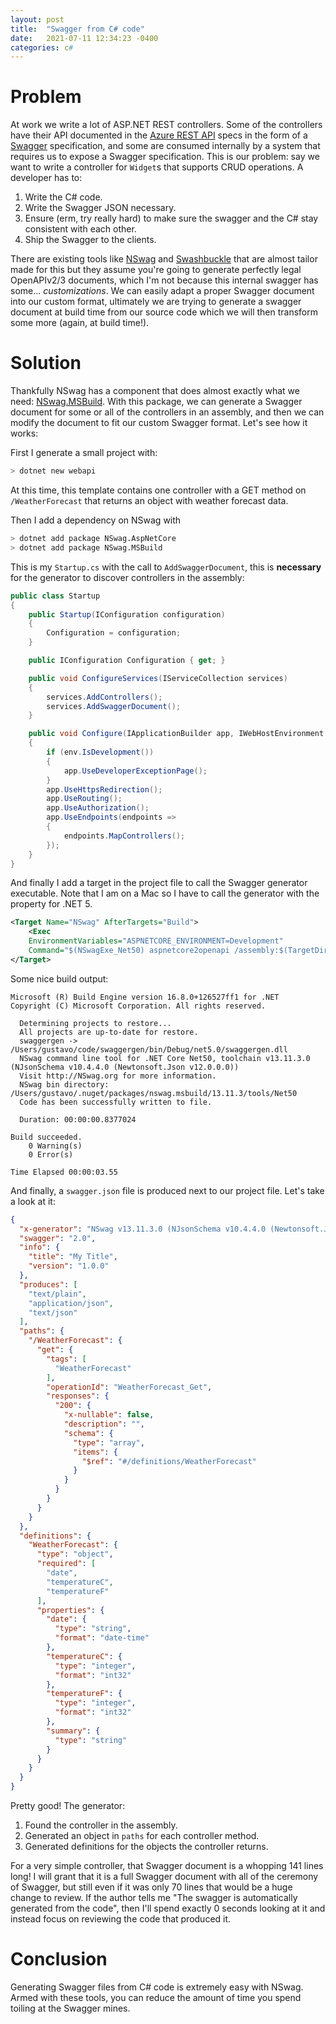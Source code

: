 ```yaml
---
layout: post
title:  "Swagger from C# code"
date:   2021-07-11 12:34:23 -0400
categories: c#
---
```


# Problem
At work we write a lot of ASP.NET REST controllers.
Some of the controllers have their API documented in the [Azure REST API] specs in the form of a [Swagger] specification, and some are consumed internally by a system that requires us to expose a Swagger specification. This is our problem: say we want to write a controller for `Widget`s that supports CRUD operations. A developer has to:
1. Write the C# code.
2. Write the Swagger JSON necessary.
3. Ensure (erm, try really hard) to make sure the swagger and the C# stay consistent with each other. 
4. Ship the Swagger to the clients.

There are existing tools like [NSwag] and [Swashbuckle] that are almost tailor made for this but they assume you're going to generate perfectly legal OpenAPIv2/3 documents, which I'm not because this internal swagger has some... _customizations_. We can easily adapt a proper Swagger document into our custom format, ultimately we are trying to generate a swagger document at build time from our source code which we will then transform some more (again, at build time!).

# Solution
Thankfully NSwag has a component that does almost exactly what we need: [NSwag.MSBuild]. With this package, we can generate a Swagger document for some or all of the controllers in an assembly, and then we can modify the document to fit our custom Swagger format. Let's see how it works:

First I generate a small project with:
```sh
> dotnet new webapi
```
At this time, this template contains one controller with a GET method on `/WeatherForecast` that returns an object with weather forecast data.

Then I add a dependency on NSwag with

```sh
> dotnet add package NSwag.AspNetCore
> dotnet add package NSwag.MSBuild 
```

This is my `Startup.cs` with the call to `AddSwaggerDocument`, this is **necessary** for the generator to discover controllers in the assembly:
```csharp
public class Startup
{
    public Startup(IConfiguration configuration)
    {
        Configuration = configuration;
    }

    public IConfiguration Configuration { get; }

    public void ConfigureServices(IServiceCollection services)
    {
        services.AddControllers();
        services.AddSwaggerDocument();
    }

    public void Configure(IApplicationBuilder app, IWebHostEnvironment env)
    {
        if (env.IsDevelopment())
        {
            app.UseDeveloperExceptionPage();
        }
        app.UseHttpsRedirection();
        app.UseRouting();
        app.UseAuthorization();
        app.UseEndpoints(endpoints =>
        {
            endpoints.MapControllers();
        });
    }
}
```
And finally I add a target in the project file to call the Swagger generator executable. Note that I am on a Mac so I have to call the generator with the property for .NET 5.

```xml
<Target Name="NSwag" AfterTargets="Build">
    <Exec 
    EnvironmentVariables="ASPNETCORE_ENVIRONMENT=Development"
    Command="$(NSwagExe_Net50) aspnetcore2openapi /assembly:$(TargetDir)$(MSBuildProjectName).dll /output:swagger.json" />
</Target>
```

Some nice build output:
```
Microsoft (R) Build Engine version 16.8.0+126527ff1 for .NET
Copyright (C) Microsoft Corporation. All rights reserved.

  Determining projects to restore...
  All projects are up-to-date for restore.
  swaggergen -> /Users/gustavo/code/swaggergen/bin/Debug/net5.0/swaggergen.dll
  NSwag command line tool for .NET Core Net50, toolchain v13.11.3.0 (NJsonSchema v10.4.4.0 (Newtonsoft.Json v12.0.0.0))
  Visit http://NSwag.org for more information.
  NSwag bin directory: /Users/gustavo/.nuget/packages/nswag.msbuild/13.11.3/tools/Net50
  Code has been successfully written to file.
  
  Duration: 00:00:00.8377024

Build succeeded.
    0 Warning(s)
    0 Error(s)

Time Elapsed 00:00:03.55
```

And finally, a `swagger.json` file is produced next to our project file. 
Let's take a look at it:

```json
{
  "x-generator": "NSwag v13.11.3.0 (NJsonSchema v10.4.4.0 (Newtonsoft.Json v12.0.0.0))",
  "swagger": "2.0",
  "info": {
    "title": "My Title",
    "version": "1.0.0"
  },
  "produces": [
    "text/plain",
    "application/json",
    "text/json"
  ],
  "paths": {
    "/WeatherForecast": {
      "get": {
        "tags": [
          "WeatherForecast"
        ],
        "operationId": "WeatherForecast_Get",
        "responses": {
          "200": {
            "x-nullable": false,
            "description": "",
            "schema": {
              "type": "array",
              "items": {
                "$ref": "#/definitions/WeatherForecast"
              }
            }
          }
        }
      }
    }
  },
  "definitions": {
    "WeatherForecast": {
      "type": "object",
      "required": [
        "date",
        "temperatureC",
        "temperatureF"
      ],
      "properties": {
        "date": {
          "type": "string",
          "format": "date-time"
        },
        "temperatureC": {
          "type": "integer",
          "format": "int32"
        },
        "temperatureF": {
          "type": "integer",
          "format": "int32"
        },
        "summary": {
          "type": "string"
        }
      }
    }
  }
}
```
Pretty good! The generator:
1. Found the controller in the assembly.
1. Generated an object in `paths` for each controller method.
1. Generated definitions for the objects the controller returns.

For a very simple controller, that Swagger document is a whopping 141 lines long!
I will grant that it is a full Swagger document with all of the ceremony of Swagger, but still even if it was only 70 lines that would be a huge change to review.
If the author tells me "The swagger is automatically generated from the code", then I'll spend exactly 0 seconds looking at it and instead focus on reviewing the code that produced it.

# Conclusion

Generating Swagger files from C# code is extremely easy with NSwag.
Armed with these tools, you can reduce the amount of time you spend toiling at the Swagger mines.

[Azure REST API]: https://github.com/Azure/azure-rest-api-specs
[swagger]: https://swagger.io/specification/v2/
[NSwag]: https://github.com/RicoSuter/NSwag
[Swashbuckle]: https://github.com/domaindrivendev/Swashbuckle.AspNetCore
[NSwag.MSBuild]: https://github.com/RicoSuter/NSwag/wiki/NSwag.MSBuild